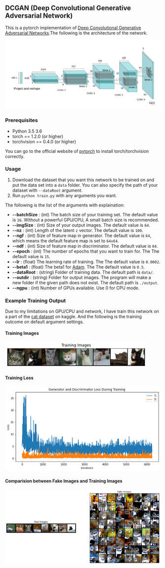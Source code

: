 ## DCGAN (Deep Convolutional Generative Adversarial Network)

This is a pytorch implementation of [Deep Convolutional Generative Adversarial Networks](http://arxiv.org/abs/1511.06434).The following is the architecture of the network.

![alt tag](imgs/nw.png)

### Prerequisites

- Python 3.5 3.6
- torch == 1.2.0 (or higher)
- torchvision == 0.4.0 (or higher)

You can go to the official website of [pytorch](https://pytorch.org/get-started/locally/#windows-package-manager) to install torch/torchvision correctly.

### Usage

1. Download the dataset that you want this network to be trained on and put the data set into a `data` folder. You can also specify the path of your dataset with `--dataRoot` argument.   
2. Run `python train.py` with any arguments you want.

The following is the list of the arguments with explaination:

- **--batchSize** : (int) The batch size of your training set. The default value is `16`. Without a powerful GPU/CPU, A small batch size is recommended.
- **--imgSize** : (int) Size of your output images. The default value is `64`.
- **--nz** : (int) Length of the latent `z` vector. The default value is `100`.
- **--ngf** : (int) Size of feature map in generator. The default value is `64`, which means the default feature map is set to `64x64`.
- **--ndf** : (int) Size of feature map in discriminator. The default value is `64`.
- **--epoch** : (int) The number of epochs that you want to train for. The The default value is `15`.
- **--lr** : (float) The learning rate of training. The The default value is `0.0002`.
- **--beta1** : (float) The beta1 for [Adam](https://arxiv.org/abs/1412.6980). The The default value is `0.5`.
- **--dataRoot** : (string) Folder of training data. The default path is `data/`.
- **--outdir** : (string) Folder for output images. The program will make a new folder if the given path does not exist. The default path is `./output`.
- **--ngpu** : (int) Number of GPUs available. Use 0 for CPU mode.

### Example Training Output

Due to my limitations on GPU/CPU and network, I have train this network on a part of the [cat dataset](https://www.kaggle.com/crawford/cat-dataset) on kaggle. And the following is the training outcome on default argument settings.

#### Training Images

![alt tag](imgs/train_imgs.png)

#### Training Loss

![alt tag](imgs/loss1.png)

#### Comparision between Fake Images and Training Images

![alt tag](imgs/fake.png)




